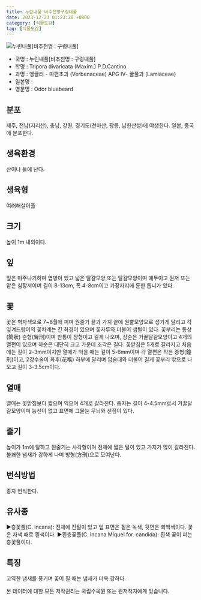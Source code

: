 ```yaml
---
title: 누린내풀_비추천명구렁내풀
date: 2023-12-23 01:23:28 +0800
category: [식물도감]
tag: [식물도감]
---
```




![누린내풀[비추천명 : 구렁내풀]](/fileUpload/plants/basic/Verbenaceae/Caryopteris/22147/22147_1_th2.jpg)
- 국명 : 누린내풀[비추천명 : 구렁내풀]
- 학명 : Tripora divaricata (Maxim.) P.D.Cantino
- 과명 : 앵글러 - 마편초과 (Verbenaceae) APG Ⅳ- 꿀풀과 (Lamiaceae)
- 일본명 : 
- 영문명 : Odor bluebeard


## 분포
제주, 전남(지리산), 충남, 강원, 경기도(천마산, 광릉, 남한산성)에 야생한다. 일본, 중국에 분포한다.
## 생육환경
산이나 들에 난다.
## 생육형
여러해살이풀 
## 크기
높이 1m 내외이다.
## 잎
잎은 마주나기하며 엽병이 있고 넓은 달걀모양 또는 달걀모양이며 예두이고 원저 또는 얕은 심장저이며 길이 8-13cm, 폭 4-8cm이고 가장자리에 둔한 톱니가 있다.
## 꽃
꽃은 벽자색으로 7~8월에 피며 원줄기 끝과 가지 끝에 원뿔모양으로 성기게 달리고 각 잎겨드랑이의 꽃차례는 긴 화경이 있으며 꽃자루와 더불어 샘털이 있다. 꽃부리는 통상(筒狀) 순형(脣刑)이며 판통이 장형이고 길게 나오며, 상순은 거꿀달걀모양이고 4개의 열편이 있으며 하순은 대단히 크고 가운데 조각은 길다. 꽃받침은 5개로 갈라지고 처음에는 길이 2-3mm이지만 열매가 익을 때는 길이 5-6mm이며 각 열편은 작은 종형(鐘刑)이고, 2강수술이 화후(花喉) 하부에 달리며 암술대와 더불어 길게 꽃부리 밖으로 나오고 길이 3-3.5cm이다.
## 열매
열매는 꽃받침보다 짧으며 익으며 4개로 갈라진다. 종자는 길이 4-4.5mm로서 거꿀달걀모양이며 능선이 없고 표면에 그물눈 무늬와 선점이 있다.
## 줄기
높이가 1m에 달하고 원줄기는 사각형이며 전체에 짧은 털이 있고 가지가 많이 갈라진다. 불쾌한 냄새가 강하게 나며 방형(方刑)으로 모여난다.
## 번식방법
종자 번식한다.
## 유사종
▶층꽃풀(C. incana): 전체에 잔털이 있고 잎 표면은 짙은 녹색, 뒷면은 회백색이다. 꽃은 자색 때로 흰색이다.▶흰층꽃풀(C. incana Miquel for. candida): 흰색 꽃이 피는 층꽃풀이다.
## 특징
고약한 냄새를 풍기며 꽃이 필 때는 냄새가 더욱 강하다.






본 데이터에 대한 모든 저작권리는 국립수목원 또는 원저작자에게 있습니다.
